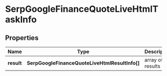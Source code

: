 # SerpGoogleFinanceQuoteLiveHtmlTaskInfo

## Properties

| Name | Type | Description | Notes |
|------------ | ------------- | ------------- | -------------|
**result** | **SerpGoogleFinanceQuoteLiveHtmlResultInfo[]** | array of results |[optional]|